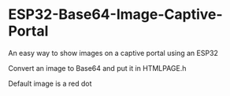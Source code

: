 # ESP32-Base64-Image-Captive-Portal
An easy way to show images on a captive portal using an ESP32

Convert an image to Base64 and put it in HTMLPAGE.h

Default image is a red dot
